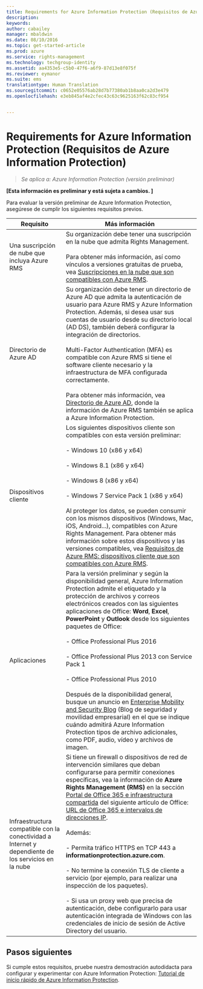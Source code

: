 ```yaml
---
title: Requirements for Azure Information Protection (Requisitos de Azure Information Protection) | Azure RMS
description: 
keywords: 
author: cabailey
manager: mbaldwin
ms.date: 08/10/2016
ms.topic: get-started-article
ms.prod: azure
ms.service: rights-management
ms.technology: techgroup-identity
ms.assetid: aa4353e5-c5b0-47f6-a6f9-87d13e8f075f
ms.reviewer: eymanor
ms.suite: ems
translationtype: Human Translation
ms.sourcegitcommit: c0652e05576ab28d7b77380ab1b8aa0ca2d3e479
ms.openlocfilehash: e3eb845af4e2cfec43c63c9625163f62c83cf954


---
```


# Requirements for Azure Information Protection (Requisitos de Azure Information Protection)

>*Se aplica a: Azure Information Protection (versión preliminar)*

**[Esta información es preliminar y está sujeta a cambios. ]**

Para evaluar la versión preliminar de Azure Information Protection, asegúrese de cumplir los siguientes requisitos previos. 

|Requisito|Más información|
|---------------|--------------------|
|Una suscripción de nube que incluya Azure RMS|Su organización debe tener una suscripción en la nube que admita Rights Management.<br /><br />Para obtener más información, así como vínculos a versiones gratuitas de prueba, vea [Suscripciones en la nube que son compatibles con Azure RMS](../get-started/requirements-subscriptions.md).|
|Directorio de Azure AD|Su organización debe tener un directorio de Azure AD que admita la autenticación de usuario para Azure RMS y Azure Information Protection. Además, si desea usar sus cuentas de usuario desde su directorio local (AD DS), también deberá configurar la integración de directorios.<br /><br />Multi-Factor Authentication (MFA) es compatible con Azure RMS si tiene el software cliente necesario y la infraestructura de MFA configurada correctamente.<br /><br />Para obtener más información, vea [Directorio de Azure AD](../get-started/requirements-azure-ad.md), donde la información de Azure RMS también se aplica a Azure Information Protection.|
|Dispositivos cliente|Los siguientes dispositivos cliente son compatibles con esta versión preliminar:<br /><br />- Windows 10 (x86 y x64)<br /><br />- Windows 8.1 (x86 y x64)<br /><br />- Windows 8 (x86 y x64)<br /><br />- Windows 7 Service Pack 1 (x86 y x64)<br /><br />Al proteger los datos, se pueden consumir con los mismos dispositivos (Windows, Mac, iOS, Android...), compatibles con Azure Rights Management. Para obtener más información sobre estos dispositivos y las versiones compatibles, vea [Requisitos de Azure RMS: dispositivos cliente que son compatibles con Azure RMS](../get-started/requirements-client-devices.md).|
|Aplicaciones|Para la versión preliminar y según la disponibilidad general, Azure Information Protection admite el etiquetado y la protección de archivos y correos electrónicos creados con las siguientes aplicaciones de Office: **Word**, **Excel**, **PowerPoint** y **Outlook** desde los siguientes paquetes de Office:<br /><br />- Office Professional Plus 2016<br /><br />- Office Professional Plus 2013 con Service Pack 1<br /><br />- Office Professional Plus 2010<br /><br />Después de la disponibilidad general, busque un anuncio en [Enterprise Mobility and Security Blog](https://blogs.technet.microsoft.com/enterprisemobility/?product=azure-rights-management-services) (Blog de seguridad y movilidad empresarial) en el que se indique cuándo admitirá Azure Information Protection tipos de archivo adicionales, como PDF, audio, vídeo y archivos de imagen.|
|Infraestructura compatible con la conectividad a Internet y dependiente de los servicios en la nube|Si tiene un firewall o dispositivos de red de intervención similares que deban configurarse para permitir conexiones específicas, vea la información de **Azure Rights Management (RMS)** en la sección [Portal de Office 365 e infraestructura compartida](https://support.office.com/article/Office-365-URLs-and-IP-address-ranges-8548a211-3fe7-47cb-abb1-355ea5aa88a2#BKMK_Portal-identity) del siguiente artículo de Office: [URL de Office 365 e intervalos de direcciones IP](https://support.office.com/en-US/article/Office-365-URLs-and-IP-address-ranges-8548a211-3fe7-47cb-abb1-355ea5aa88a2).<br /><br />Además:<br /><br />- Permita tráfico HTTPS en TCP 443 a **informationprotection.azure.com**.<br /><br />- No termine la conexión TLS de cliente a servicio (por ejemplo, para realizar una inspección de los paquetes). <br /><br />- Si usa un proxy web que precisa de autenticación, debe configurarlo para usar autenticación integrada de Windows con las credenciales de inicio de sesión de Active Directory del usuario.|

## Pasos siguientes

Si cumple estos requisitos, pruebe nuestra demostración autodidacta para configurar y experimentar con Azure Information Protection: [Tutorial de inicio rápido de Azure Information Protection](infoprotect-quick-start-tutorial.md).




<!--HONumber=Aug16_HO2-->


